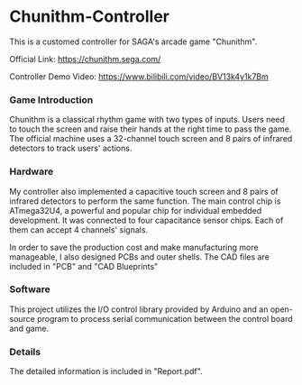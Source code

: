 # Chunithm-Controller
This is a customed controller for SAGA's arcade game "Chunithm".

Official Link: https://chunithm.sega.com/

Controller Demo Video: https://www.bilibili.com/video/BV13k4y1k7Bm

### Game Introduction
  Chunithm is a classical rhythm game with two types of inputs. 
  Users need to touch the screen and raise their hands at the right time to pass the game. 
  The official machine uses a 32-channel touch screen and 8 pairs of infrared detectors to track users' actions.

### Hardware
  My controller also implemented a capacitive touch screen and 8 pairs of infrared detectors to perform the same function.
  The main control chip is ATmega32U4, a powerful and popular chip for individual embedded development.
  It was connected to four capacitance sensor chips. Each of them can accept 4 channels' signals.
  
  In order to save the production cost and make manufacturing more manageable, I also designed PCBs and outer shells. 
  The CAD files are included in "PCB" and "CAD Blueprints"
  
### Software
  This project utilizes the I/O control library provided by Arduino and an open-source program to process serial communication between the control board and game.
  
### Details
  The detailed information is included in "Report.pdf".
